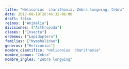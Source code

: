 ```yaml
---
title: "Heliconius  charithonia, Zebra longwing, Cebra"
date: 2017-08-18T20:46:32-06:00
draft: false
reinos: ["Animalia"]
divisiones: ["Arthropoda"]
clases: ["Insecta"]
ordenes: ["Lepidoptera"]
familias: ["Nymphalidae"]
generos: ["Heliconius"]
nombre_cientifico: "Heliconius  charithonia"
nombre_comun: "Cebra"
nombre_ingles: "Zebra longwing"
---
```


